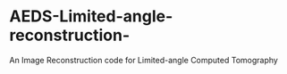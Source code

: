 # AEDS-Limited-angle-reconstruction-
An Image Reconstruction code for Limited-angle Computed Tomography 
